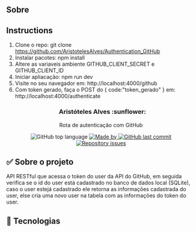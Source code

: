 
## Sobre


## Instructions

1. Clone o repo: git clone https://github.com/AristotelesAlves/Authentication_GitHub
2. Instalar pacotes: npm install
3. Altere as variaveis ambiente GITHUB_CLIENT_SECRET e GITHUB_CLIENT_ID
4. Iniciar apliacação: npm run dev
5. Visite no seu navegador em: http://localhost:4000/github
6. Com token gerado, faça o POST do { code:"token_gerado" } em: http://localhost:4000/authenticate

<h3 align="center">
  Aristóteles Alves :sunflower:
</h3>

<p align="center">Rota de autenticação com GitHub</p>

<p align="center">
<img alt="GitHub top language" src="https://img.shields.io/github/languages/top/AristotelesAlves/Authentication_GitHub?color=%237844e9">
<a href="https://www.linkedin.com/in/aristoteles-aleves-de-oliveira-ab8089226/" target="_blank" rel="noopener noreferrer">
<img alt="Made by" src="https://img.shields.io/badge/made%20by-matheus-7844e9">
</a>
<a href="https://github.com/AristotelesAlves/Authentication_GitHub/commits/main">
<img alt="GitHub last commit" src="https://img.shields.io/github/last-commit/AristotelesAlves/Authentication_GitHub?color=%237844e9">
</a>
<a href="https://github.com/AristotelesAlves/Authentication_GitHub/issues">
<img alt="Repository issues" src="https://img.shields.io/github/issues/AristotelesAlves/Authentication_GitHub?color=%237844e9">
</a>
</p>

## ✅ Sobre o projeto

API RESTful que acessa o token do user da API do GitHub,
em seguida verifica se o id do user está cadastrado no banco de dados local (SQLite), 
caso o user estejá cadastrado ele retorna as informações cadastrada do user, 
else cria uma novo user na tabela com as informações do token do user.

## 🚀 Tecnologias
